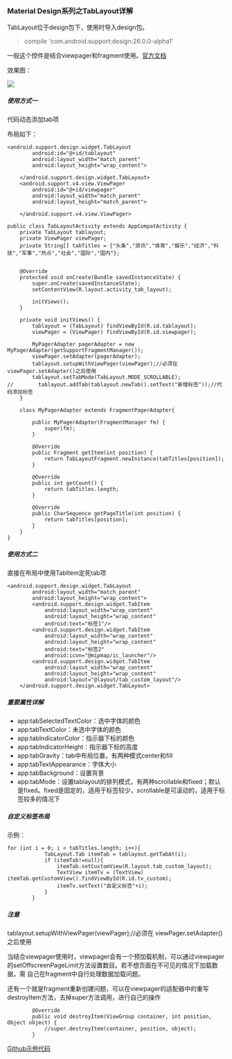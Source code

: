 ### Material Design系列之TabLayout详解

TabLayout位于design包下，使用时导入design包。

> compile 'com.android.support:design:26.0.0-alpha1'

一般这个控件是结合viewpager和fragment使用。[官方文档](https://developer.android.com/reference/android/support/design/widget/TabLayout)

效果图：

![](https://github.com/ws614054446/AndroidUI/blob/master/imgs/tablayout.png)


##### 使用方式一
代码动态添加tab项

布局如下：

```
<android.support.design.widget.TabLayout
        android:id="@+id/tablayout"
        android:layout_width="match_parent"
        android:layout_height="wrap_content">

    </android.support.design.widget.TabLayout>
    <android.support.v4.view.ViewPager
        android:id="@+id/viewpager"
        android:layout_width="match_parent"
        android:layout_height="match_parent">

    </android.support.v4.view.ViewPager>
```

```
public class TabLayoutActivity extends AppCompatActivity {
    private TabLayout tablayout;
    private ViewPager viewPager;
    private String[] tabTitles = {"头条","资讯","体育","娱乐","经济","科技","军事","热点","社会","国际","国内"};


    @Override
    protected void onCreate(Bundle savedInstanceState) {
        super.onCreate(savedInstanceState);
        setContentView(R.layout.activity_tab_layout);

        initViews();
    }

    private void initViews() {
        tablayout = (TabLayout) findViewById(R.id.tablayout);
        viewPager = (ViewPager) findViewById(R.id.viewpager);

        MyPagerAdapter pagerAdapter = new MyPagerAdapter(getSupportFragmentManager());
        viewPager.setAdapter(pagerAdapter);
        tablayout.setupWithViewPager(viewPager);//必须在 viewPager.setAdapter()之后使用
        tablayout.setTabMode(TabLayout.MODE_SCROLLABLE);
//        tablayout.addTab(tablayout.newTab().setText("新增标签"));//代码添加标签
    }

    class MyPagerAdapter extends FragmentPagerAdapter{

        public MyPagerAdapter(FragmentManager fm) {
            super(fm);
        }

        @Override
        public Fragment getItem(int position) {
            return TabLayoutFragment.newInstance(tabTitles[position]);
        }

        @Override
        public int getCount() {
            return tabTitles.length;
        }

        @Override
        public CharSequence getPageTitle(int position) {
            return tabTitles[position];
        }
    }
}
```

##### 使用方式二
直接在布局中使用TabItem定死tab项

```
<android.support.design.widget.TabLayout
        android:layout_width="match_parent"
        android:layout_height="wrap_content">
        <android.support.design.widget.TabItem
            android:layout_width="wrap_content"
            android:layout_height="wrap_content"
            android:text="标签1"/>
        <android.support.design.widget.TabItem
            android:layout_width="wrap_content"
            android:layout_height="wrap_content"
            android:text="标签2"
            android:icon="@mipmap/ic_launcher"/>
        <android.support.design.widget.TabItem
            android:layout_width="wrap_content"
            android:layout_height="wrap_content"
            android:layout="@layout/tab_custom_layout"/>
    </android.support.design.widget.TabLayout>
```

##### 重要属性详解

- app:tabSelectedTextColor：选中字体的颜色
- app:tabTextColor：未选中字体的颜色
- app:tabIndicatorColor：指示器下标的颜色
- app:tabIndicatorHeight：指示器下标的高度
- app:tabGravity：tab中布局位置，有两种模式center和fill
- app:tabTextAppearance：字体大小
- app:tabBackground：设置背景
- app:tabMode：设置tablayout的排列模式，有两种scrollable和fixed；默认是fixed。fixed是固定的，适用于标签较少，scrollable是可滚动的，适用于标签较多的情况下

##### 自定义标签布局
示例：

```
for (int i = 0; i < tabTitles.length; i++){
            TabLayout.Tab itemTab = tablayout.getTabAt(i);
            if (itemTab!=null){
                itemTab.setCustomView(R.layout.tab_custom_layout);
                TextView itemTv = (TextView) itemTab.getCustomView().findViewById(R.id.tv_custom);
                itemTv.setText("自定义标签"+i);
            }
        }
```

##### 注意
tablayout.setupWithViewPager(viewPager);//必须在 viewPager.setAdapter()之后使用

当结合viewpager使用时，viewpager会有一个预加载机制，可以通过viewpager的setOffscreenPageLimit方法设置数目。若不想页面在不可见的情况下加载数据，需
自己在fragment中自行处理数据加载问题。

还有一个就是fragment重新创建问题，可以在viewpager的适配器中的重写destroyItem方法，去掉super方法调用，进行自己的操作

```
        @Override
        public void destroyItem(ViewGroup container, int position, Object object) {
            //super.destroyItem(container, position, object);
        }
```

[Github示例代码](https://github.com/ws614054446/AndroidUI)